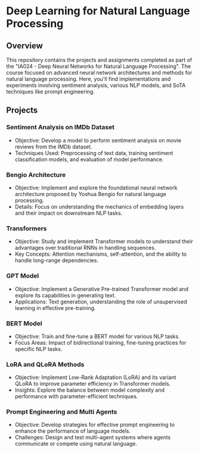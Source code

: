 # Deep Learning for Natural Language Processing

## Overview

This repository contains the projects and assignments completed as part of the "IA024 - Deep Neural Networks for Natural Language Processing". The course focused on advanced neural network architectures and methods for natural language processing. Here, you'll find implementations and experiments involving sentiment analysis, various NLP models, and SoTA techniques like prompt engineering.

## Projects
### Sentiment Analysis on IMDb Dataset
- Objective: Develop a model to perform sentiment analysis on movie reviews from the IMDb dataset.
- Techniques Used: Preprocessing of text data, training sentiment classification models, and evaluation of model performance.

### Bengio Architecture
- Objective: Implement and explore the foundational neural network architecture proposed by Yoshua Bengio for natural language processing.
- Details: Focus on understanding the mechanics of embedding layers and their impact on downstream NLP tasks.

### Transformers
- Objective: Study and implement Transformer models to understand their advantages over traditional RNNs in handling sequences.
- Key Concepts: Attention mechanisms, self-attention, and the ability to handle long-range dependencies.

###  GPT Model
- Objective: Implement a Generative Pre-trained Transformer model and explore its capabilities in generating text.
- Applications: Text generation, understanding the role of unsupervised learning in effective pre-training.

### BERT Model
- Objective: Train and fine-tune a BERT model for various NLP tasks.
- Focus Areas: Impact of bidirectional training, fine-tuning practices for specific NLP tasks.

### LoRA and QLoRA Methods
- Objective: Implement Low-Rank Adaptation (LoRA) and its variant QLoRA to improve parameter efficiency in Transformer models.
- Insights: Explore the balance between model complexity and performance with parameter-efficient techniques.

### Prompt Engineering and Multi Agents
- Objective: Develop strategies for effective prompt engineering to enhance the performance of language models.
- Challenges: Design and test multi-agent systems where agents communicate or compete using natural language.
